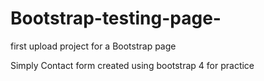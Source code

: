 # Bootstrap-testing-page-
first upload project for a Bootstrap page

Simply Contact form created using bootstrap 4 for practice

